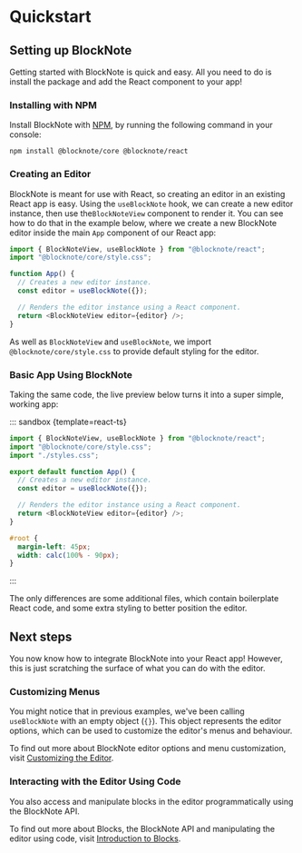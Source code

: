# Quickstart

## Setting up BlockNote

Getting started with BlockNote is quick and easy. All you need to do is install the package and add the React component to your app!

### Installing with NPM

Install BlockNote with [NPM](https://docs.npmjs.com/downloading-and-installing-node-js-and-npm), by running the following command in your console:

```
npm install @blocknote/core @blocknote/react
```

### Creating an Editor

BlockNote is meant for use with React, so creating an editor in an existing React app is easy. Using the `useBlockNote` hook, we can create a new editor instance, then use the`BlockNoteView` component to render it. You can see how to do that in the example below, where we create a new BlockNote editor inside the main `App` component of our React app:

```typescript
import { BlockNoteView, useBlockNote } from "@blocknote/react";
import "@blocknote/core/style.css";

function App() {
  // Creates a new editor instance.
  const editor = useBlockNote({});

  // Renders the editor instance using a React component.
  return <BlockNoteView editor={editor} />;
}
```

As well as `BlockNoteView` and `useBlockNote`, we import `@blocknote/core/style.css` to provide default styling for the editor.

### Basic App Using BlockNote

Taking the same code, the live preview below turns it into a super simple, working app:

::: sandbox {template=react-ts}

```typescript /App.tsx
import { BlockNoteView, useBlockNote } from "@blocknote/react";
import "@blocknote/core/style.css";
import "./styles.css";

export default function App() {
  // Creates a new editor instance.
  const editor = useBlockNote({});

  // Renders the editor instance using a React component.
  return <BlockNoteView editor={editor} />;
}
```

```css /styles.css
#root {
  margin-left: 45px;
  width: calc(100% - 90px);
}
```

:::

The only differences are some additional files, which contain boilerplate React code, and some extra styling to better position the editor.

## Next steps

You now know how to integrate BlockNote into your React app! However, this is just scratching the surface of what you can do with the editor.

### Customizing Menus

You might notice that in previous examples, we've been calling `useBlockNote` with an empty object (`{}`). This object represents the editor options, which can be used to customize the editor's menus and behaviour.

To find out more about BlockNote editor options and menu customization, visit [Customizing the Editor](editor.md).

### Interacting with the Editor Using Code

You also access and manipulate blocks in the editor programmatically using the BlockNote API.

To find out more about Blocks, the BlockNote API and manipulating the editor using code, visit [Introduction to Blocks](blocks.md).
